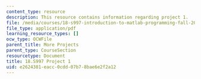 ```yaml
---
content_type: resource
description: This resource contains information regarding project 1.
file: /media/courses/18-s997-introduction-to-matlab-programming-fall-2011/e2624381eacc0cdd07b78bae6e2f2a12_MIT18_S997F11_Project_1.pdf
file_type: application/pdf
learning_resource_types: []
ocw_type: OCWFile
parent_title: More Projects
parent_type: CourseSection
resourcetype: Document
title: 18.S997 Project 1
uid: e2624381-eacc-0cdd-07b7-8bae6e2f2a12
---
```


